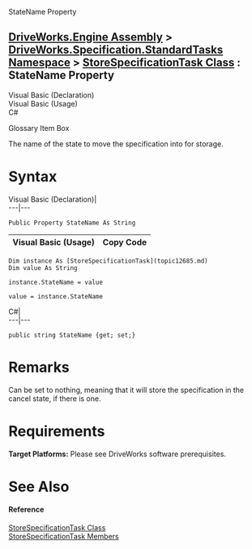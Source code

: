 StateName Property   
  
[DriveWorks.Engine Assembly](topic2156.md) > [DriveWorks.Specification.StandardTasks Namespace](topic11896.md) > [StoreSpecificationTask Class](topic12685.md) : StateName Property  
---  
  
Visual Basic (Declaration)    
Visual Basic (Usage)    
C# 

Glossary Item Box

The name of the state to move the specification into for storage. 

# Syntax

Visual Basic (Declaration)|   
---|---  
      
    
    Public Property StateName As String  
  
Visual Basic (Usage)| Copy Code  
---|---  
      
    
    Dim instance As [StoreSpecificationTask](topic12685.md)
    Dim value As String
     
    instance.StateName = value
     
    value = instance.StateName  
  
C#|   
---|---  
      
    
    public string StateName {get; set;}  
  
# Remarks

Can be set to nothing, meaning that it will store the specification in the cancel state, if there is one.

# Requirements

**Target Platforms:** Please see DriveWorks software prerequisites.

# See Also

#### Reference

[StoreSpecificationTask Class](topic12685.md)   
[StoreSpecificationTask Members](topic12686.md)


